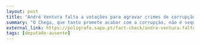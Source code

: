 ```yaml
---
layout: post
title: "André Ventura falta a votações para agravar crimes de corrupção fiscal"
summary: "O Chega, que tanto promete acabar com a corrupção, não é sequer capaz de estar presente na assembleia para votar nas propostas que podem pôr fim à mesma. Andamos a pagar para André Ventura não trabalhar"
external_link: https://poligrafo.sapo.pt/fact-check/andre-ventura-faltou-a-votacoes-para-agravar-crimes-de-corrupcao-fiscal-porque-acumula-funcoes-de-consultor-financeiro
tags: [deputado-ausente]
---
```

